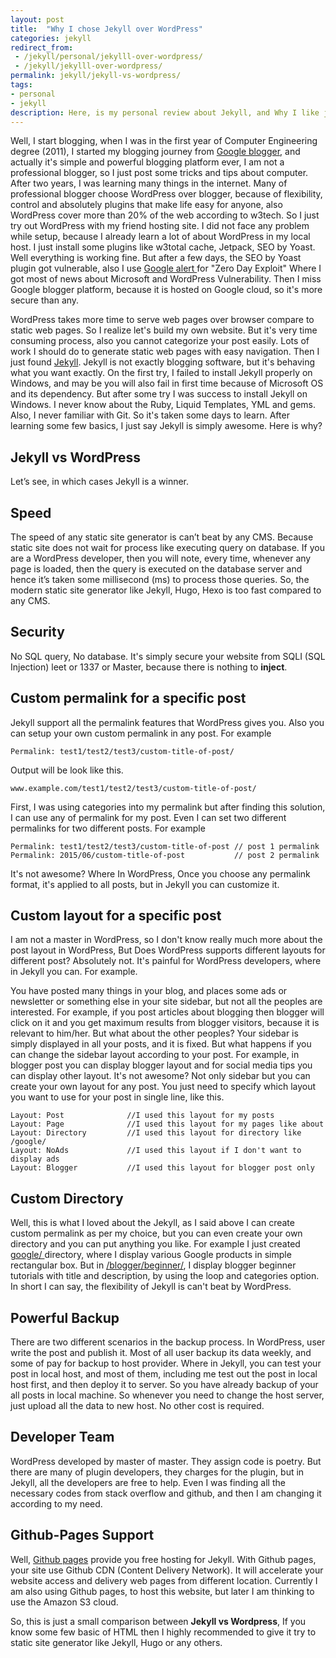 ```yaml
---
layout: post
title:  "Why I chose Jekyll over WordPress"
categories: jekyll
redirect_from:
 - /jekyll/personal/jekylll-over-wordpress/
 - /jekyll/jekylll-over-wordpress/
permalink: jekyll/jekyll-vs-wordpress/
tags: 
- personal
- jekyll
description: Here, is my personal review about Jekyll, and Why I like jekyll over WordPress.
---
```


Well, I start blogging, when I was in the first year of Computer Engineering degree (2011), I started my blogging journey from <a href="/blogger/">Google blogger</a>, and actually it's simple and powerful blogging platform ever, I am not a professional blogger, so I just post some tricks and tips about computer. After two years, I was learning many things in the internet. Many of professional blogger choose WordPress over blogger, because of flexibility, control and absolutely plugins that make life easy for anyone, also WordPress cover more than 20% of the web according to w3tech. So I just try out WordPress with my friend hosting site. I did not face any problem while setup, because I already learn a lot of about WordPress in my local host. I just install some plugins like w3total cache, Jetpack, SEO by Yoast. Well everything is working fine. But after a few days, the SEO by Yoast plugin got vulnerable, also I use <a href="/internet/get-news-in-your-email/"> Google alert </a>for "Zero Day Exploit" Where I got most of news about Microsoft and WordPress Vulnerability. Then I miss Google blogger platform, because it is hosted on Google cloud, so it's more secure than any.

WordPress takes more time to serve web pages over browser compare to static web pages. So I realize let's build my own website. But it's very time consuming process, also you cannot categorize your post easily. Lots of work I should do to generate static web pages with easy navigation. Then I just found <a href="http://jekyllrb.com/" rel="nofollow">Jekyll</a>. Jekyll is not exactly blogging software, but it's behaving what you want exactly. On the first try, I failed to install Jekyll properly on Windows, and may be you will also fail in first time because of Microsoft OS and its dependency. But after some try I was success to install Jekyll on Windows. I never know about the Ruby, Liquid Templates, YML and gems. Also, I never familiar with Git. So it's taken some days to learn. After learning some few basics, I just say Jekyll is simply awesome. Here is why?

## Jekyll vs WordPress ##
Let’s see, in which cases Jekyll is a winner.

## Speed ##
The speed of any static site generator is can’t beat by any CMS. Because static site does not wait for process like executing query on database. If you are a WordPress developer, then you will note, every time, whenever any page is loaded, then the query is executed on the database server and hence it’s taken some millisecond (ms) to process those queries. So, the modern static site generator like Jekyll, Hugo, Hexo is too fast compared to any CMS.

## Security ##
No SQL query, No database. It's simply secure your website from SQLI (SQL Injection) leet or 1337 or Master, because there is nothing to **inject**.

## Custom permalink for a specific post ##
Jekyll support all the permalink features that WordPress gives you. Also you can setup your own custom permalink in any post. For example

    Permalink: test1/test2/test3/custom-title-of-post/ 

Output will be look like this.

    www.example.com/test1/test2/test3/custom-title-of-post/

First, I was using categories into my permalink but after finding this solution, I can use any of permalink for my post. Even I can set two different permalinks for two different posts. For example


    Permalink: test1/test2/test3/custom-title-of-post // post 1 permalink
    Permalink: 2015/06/custom-title-of-post           // post 2 permalink


It's not awesome? Where In WordPress, Once you choose any permalink format, it's applied to all posts, but in Jekyll you can customize it.

## Custom layout for a specific post ##
I am not a master in WordPress, so I don't know really much more about the post layout in WordPress, But Does WordPress supports different layouts for different post? Absolutely not. It's painful for WordPress developers, where in Jekyll you can. For example.

You have posted many things in your blog, and places some ads or newsletter or something else in your site sidebar, but not all the peoples are interested. For example, if you post articles about blogging then blogger will click on it and you get maximum results from blogger visitors, because it is relevant to him/her. But what about the other peoples? Your sidebar is simply displayed in all your posts, and it is fixed. But what happens if you can change the sidebar layout according to your post. For example, in blogger post you can display blogger layout and for social media tips you can display other layout. It's not awesome? Not only sidebar but you can create your own layout for any post. You just need to specify which layout you want to use for your post in single line, like this.

    Layout: Post              //I used this layout for my posts
	Layout: Page              //I used this layout for my pages like about 
	Layout: Directory         //I used this layout for directory like /google/
    Layout: NoAds             //I used this layout if I don't want to display ads
    Layout: Blogger           //I used this layout for blogger post only 

## Custom Directory ##
Well, this is what I loved about the Jekyll, as I said above I can create custom permalink as per my choice, but you can even create your own directory and you can put anything you like. For example I just created <a href="/google/"> google/ </a> directory, where I display various Google products in simple rectangular box. But in <a href="/blogger/beginner/"> /blogger/beginner/</a>, I display blogger beginner tutorials with title and description, by using the loop and categories option. In short I can say, the flexibility of Jekyll is can't beat by WordPress.

## Powerful Backup ##
There are two different scenarios in the backup process. In WordPress, user write the post and publish it. Most of all user backup its data weekly, and some of pay for backup to host provider. Where in Jekyll, you can test your post in local host, and most of them, including me test out the post in local host first, and then deploy it to server. So you have already backup of your all posts in local machine. So whenever you need to change the host server, just upload all the data to new host. No other cost is required.

## Developer Team ##
WordPress developed by master of master. They assign code is poetry. But there are many of plugin developers, they charges for the plugin, but in Jekyll, all the developers are free to help. Even I was finding all the necessary codes from stack overflow and github, and then I am changing it according to my need.

## Github-Pages Support ##
Well, <a href="https://pages.github.com" rel="nofollow">Github pages</a> provide you free hosting for Jekyll. With Github pages, your site use Github CDN (Content Delivery Network). It will accelerate your website access and delivery web pages from different location. Currently I am also using Github pages, to host this website, but later I am thinking to use the Amazon S3 cloud.

So, this is just a small comparison between **Jekyll vs Wordpress**, If you know some few basic of HTML then I highly recommended to give it try to static site generator like Jekyll, Hugo or any others.
